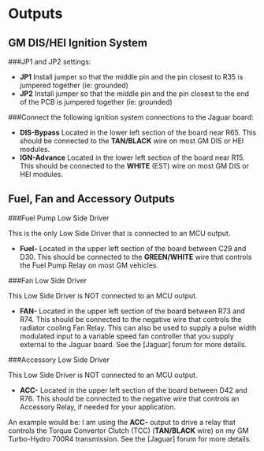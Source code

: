 # Outputs #

## GM DIS/HEI Ignition System ##

###JP1 and JP2 settings:

- **JP1**	Install jumper so that the middle pin and the pin closest to R35 is jumpered together (ie: grounded)
- **JP2**	Install jumper so that the middle pin and the pin closest to the end of the PCB is jumpered together (ie: grounded)

###Connect the following ignition system connections to the Jaguar board:

- **DIS-Bypass**	Located in the lower left section of the board near R65. This should be connected to the **TAN/BLACK** wire on most GM DIS or HEI modules.
- **IGN-Advance**	Located in the lower left section of the board near R15.  This should be connected to the **WHITE** (EST) wire on most GM DIS or HEI modules.


## Fuel, Fan and Accessory Outputs ##

###Fuel Pump Low Side Driver

This is the only Low Side Driver that is connected to an MCU output.

- **Fuel-**	Located in the upper left section of the board between C29 and D30.  This should be connected to the **GREEN/WHITE** wire that controls the Fuel Pump Relay on most GM vehicles.


###Fan Low Side Driver

This Low Side Driver is NOT connected to an MCU output.

- **FAN-**	Located in the upper left section of the board between R73 and R74.  This should be connected to the negative wire that controls the radiator cooling Fan Relay.  This can also be used to supply a pulse width modulated input to a variable speed fan controller that you supply external to the Jaguar board.  See the [Jaguar] forum for more details.


###Accessory Low Side Driver

This Low Side Driver is NOT connected to an MCU output.

- **ACC-**	Located in the upper left section of the board between D42 and R76.  This should be connected to the negative wire that controls an Accessory Relay, if needed for your application.

An example would be: I am using the **ACC-** output to drive a relay that controls the Torque Convertor Clutch (TCC) (**TAN/BLACK** wire) on my GM Turbo-Hydro 700R4 transmission.  See the [Jaguar] forum for more details.

